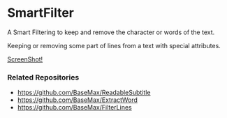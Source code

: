 # SmartFilter

A Smart Filtering to keep and remove the character or words of the text.

Keeping or removing some part of lines from a text with special attributes.

[ScreenShot!](screenshot1.png)

### Related Repositories

- https://github.com/BaseMax/ReadableSubtitle
- https://github.com/BaseMax/ExtractWord
- https://github.com/BaseMax/FilterLines

